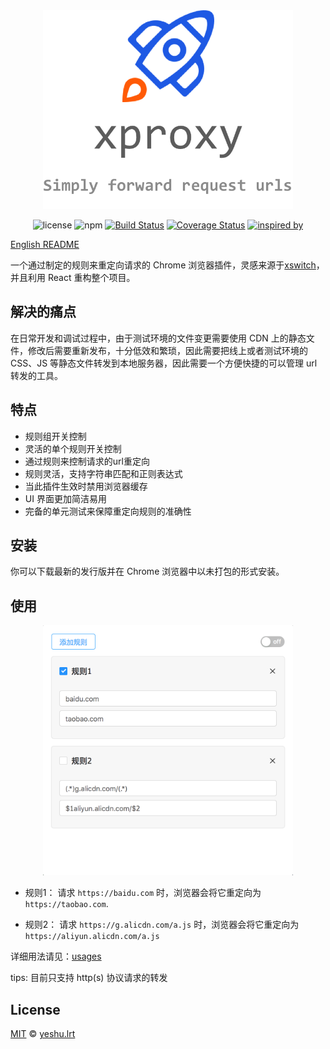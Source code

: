 <div align="center">
  <img src="./assets/overview2.png" width="400" />

![license](https://img.shields.io/badge/license-MIT-blue.svg)
![npm](https://img.shields.io/badge/npm-v5.4.2-blue.svg)
[![Build Status](https://travis-ci.org/xdlrt/xproxy.svg?branch=master)](https://travis-ci.org/xdlrt/xproxy)
[![Coverage Status](https://coveralls.io/repos/github/xdlrt/xproxy/badge.svg?branch=master)](https://coveralls.io/github/xdlrt/xproxy?branch=master)
[![inspired by](https://img.shields.io/badge/inspired%20by-xswitch-lightgrey.svg)](https://github.com/yize/xswitch)

</div>

[English README](./README-EN.md)

一个通过制定的规则来重定向请求的 Chrome 浏览器插件，灵感来源于[xswitch](https://github.com/yize/xswitch)，并且利用 React 重构整个项目。

## 解决的痛点
在日常开发和调试过程中，由于测试环境的文件变更需要使用 CDN 上的静态文件，修改后需要重新发布，十分低效和繁琐，因此需要把线上或者测试环境的 CSS、JS 等静态文件转发到本地服务器，因此需要一个方便快捷的可以管理 url 转发的工具。

## 特点

- 规则组开关控制
- 灵活的单个规则开关控制
- 通过规则来控制请求的url重定向
- 规则灵活，支持字符串匹配和正则表达式
- 当此插件生效时禁用浏览器缓存
- UI 界面更加简洁易用
- 完备的单元测试来保障重定向规则的准确性

## 安装 

你可以下载最新的发行版并在 Chrome 浏览器中以未打包的形式安装。

## 使用

<p align="center">
  <img src="./assets/usage3.png" width="400" />
</p>

- 规则1：
请求 `https://baidu.com` 时，浏览器会将它重定向为 `https://taobao.com`.

- 规则2：
请求 `https://g.alicdn.com/a.js` 时，浏览器会将它重定向为 `https://aliyun.alicdn.com/a.js`

详细用法请见：[usages](./doc/usages.md)

tips: 目前只支持 http(s) 协议请求的转发

## License
[MIT](https://opensource.org/licenses/MIT) © [yeshu.lrt](https://xdlrt.github.io/)
